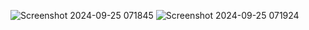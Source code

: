 ![Screenshot 2024-09-25 071845](https://github.com/user-attachments/assets/c27b25dc-b31b-4cce-a7c2-951299999d44)
![Screenshot 2024-09-25 071924](https://github.com/user-attachments/assets/3cf65a05-108d-4e7e-940a-736ff1886c8a)
